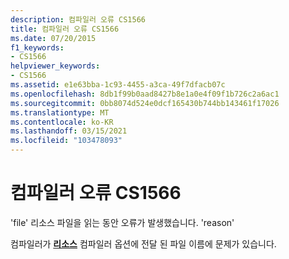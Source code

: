 ```yaml
---
description: 컴파일러 오류 CS1566
title: 컴파일러 오류 CS1566
ms.date: 07/20/2015
f1_keywords:
- CS1566
helpviewer_keywords:
- CS1566
ms.assetid: e1e63bba-1c93-4455-a3ca-49f7dfacb07c
ms.openlocfilehash: 8db1f99b0aad8427b8e1a0e4f09f1b726c2a6ac1
ms.sourcegitcommit: 0bb8074d524e0dcf165430b744bb143461f17026
ms.translationtype: MT
ms.contentlocale: ko-KR
ms.lasthandoff: 03/15/2021
ms.locfileid: "103478093"
---
```

# <a name="compiler-error-cs1566"></a>컴파일러 오류 CS1566

'file' 리소스 파일을 읽는 동안 오류가 발생했습니다. 'reason'  
  
 컴파일러가 [**리소스**](../language-reference/compiler-options/resources.md#resources) 컴파일러 옵션에 전달 된 파일 이름에 문제가 있습니다.
